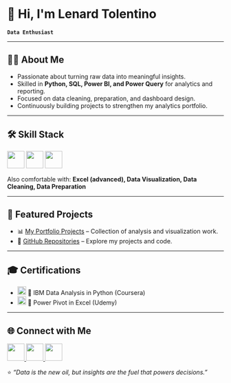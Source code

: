 # 👋 Hi, I'm Lenard Tolentino  

**`Data Enthusiast`**

---

## 👨‍💻 About Me  
- Passionate about turning raw data into meaningful insights.  
- Skilled in **Python, SQL, Power BI, and Power Query** for analytics and reporting.  
- Focused on data cleaning, preparation, and dashboard design.  
- Continuously building projects to strengthen my analytics portfolio.  

---

## 🛠️ Skill Stack  
[<img src="https://img.icons8.com/?size=100&id=qYfwpsRXEcpc&format=png&color=000000" width="40"/>](#)
[<img src="https://img.icons8.com/?size=100&id=J6KcaRLsTgpZ&format=png&color=000000" width="40"/>](#)
[<img src="https://img.icons8.com/?size=100&id=hZvpN3zV45Yf&format=png&color=000000" width="40"/>](#)




Also comfortable with: **Excel (advanced), Data Visualization, Data Cleaning, Data Preparation**  

---

## 📂 Featured Projects  
- 📊 [My Portfolio Projects](https://sites.google.com/view/myportfolio11111/home) – Collection of analysis and visualization work.  
- 🔗 [GitHub Repositories](https://github.com/lenardtolentino?tab=repositories) – Explore my projects and code.  

---
## 🎓 Certifications  

- <img src="https://img.icons8.com/?size=100&id=brPKCGmHqb0l&format=png&color=000000" width="20" /> 🏅 IBM Data Analysis in Python (Coursera)  
- <img src="https://img.icons8.com/?size=100&id=uCUr45IJh8vV&format=png&color=000000" width="20" /> 🏅 Power Pivot in Excel (Udemy)  

---

## 🌐 Connect with Me  
<p align="left">
  <a href="https://www.linkedin.com/in/lenardtolentino/">
    <img src="https://img.icons8.com/?size=100&id=13930&format=png&color=000000" width="40" />
  </a>
  
  <a href="https://github.com/lenardtolentino">
    <img src="https://img.icons8.com/?size=100&id=12599&format=png&color=000000" width="40" />
  </a>

  <a href="mailto:tolentinolenard2@gmail.com">
    <img src="https://img.icons8.com/?size=100&id=P7UIlhbpWzZm&format=png&color=000000" width="40" />
  </a>
</p>



⭐ *“Data is the new oil, but insights are the fuel that powers decisions.”*  
